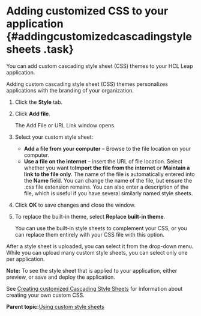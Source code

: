 # Adding customized CSS to your application {#addingcustomizedcascadingstylesheets .task}

You can add custom cascading style sheet \(CSS\) themes to your HCL Leap application.

Adding custom cascading style sheet \(CSS\) themes personalizes applications with the branding of your organization.

1.  Click the **Style** tab.

2.  Click **Add file**.

    The Add File or URL Link window opens.

3.  Select your custom style sheet:

    -   **Add a file from your computer** – Browse to the file location on your computer.
    -   **Use a file on the internet** – insert the URL of file location. Select whether you want to**Import the file from the internet** or **Maintain a link to the file only**.
    The name of the file is automatically entered into the **Name** field. You can change the name of the file, but ensure the .css file extension remains. You can also enter a description of the file, which is useful if you have several similarly named style sheets.

4.  Click **OK** to save changes and close the window.

5.  To replace the built-in theme, select **Replace built-in theme**.

    You can use the built-in style sheets to complement your CSS, or you can replace them entirely with your CSS file with this option.


After a style sheet is uploaded, you can select it from the drop-down menu. While you can upload many custom style sheets, you can select only one per application.

**Note:** To see the style sheet that is applied to your application, either preview, or save and deploy the application.

See [Creating customized Cascading Style Sheets](ref_customized_css.md) for information about creating your own custom CSS.

**Parent topic:**[Using custom style sheets](ex_css_toc.md)

